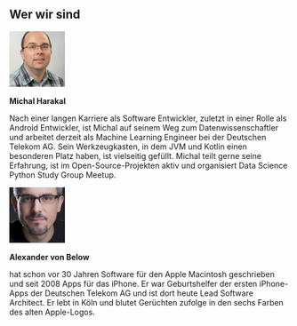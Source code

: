 <h2>Wer wir sind</h3>

<img src="michal.jpg"  width="100" height="100">

**Michal Harakal**

Nach einer langen Karriere als Software Entwickler, zuletzt in einer Rolle als Android Entwickler, ist Michal auf seinem Weg zum Datenwissenschaftler und arbeitet derzeit als Machine Learning Engineer bei der Deutschen Telekom AG. Sein Werkzeugkasten, in dem JVM und Kotlin einen besonderen Platz haben, ist vielseitig gefüllt. Michal teilt gerne seine Erfahrung, ist im Open-Source-Projekten aktiv und organisiert Data Science Python Study Group Meetup.

<img src="alexander.jpg"  width="100" height="100">

**Alexander von Below**

hat schon vor 30 Jahren Software für den Apple Macintosh geschrieben und seit 2008 Apps für das iPhone. Er war Geburtshelfer der ersten iPhone-Apps der Deutschen Telekom AG und ist dort heute Lead Software Architect. Er lebt in Köln und blutet Gerüchten zufolge in den sechs Farben des alten Apple-Logos.
